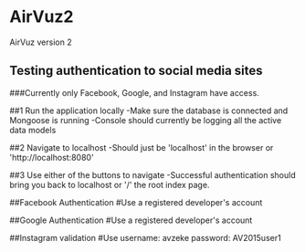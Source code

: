 # AirVuz2
AirVuz version 2

## Testing authentication to social media sites
###Currently only Facebook, Google, and Instagram have access.

##1 Run the application locally
-Make sure the database is connected and Mongoose is running
-Console should currently be logging all the active data models

##2 Navigate to localhost
-Should just be 'localhost' in the browser or 'http://localhost:8080'

##3 Use either of the buttons to navigate
-Successful authentication should bring you back to localhost or '/' the root index page.

##Facebook Authentication
#Use a registered developer's account

##Google Authentication
#Use a registered developer's account

##Instagram validation
#Use
username: avzeke
password: AV2015user1